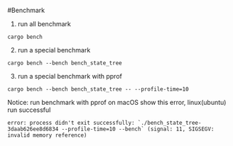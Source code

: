 #Benchmark

1. run all benchmark

```shell
cargo bench
```

2. run a special benchmark

```shell
cargo bench --bench bench_state_tree
```

3. run a special benchmark with pprof
```shell
cargo bench --bench bench_state_tree -- --profile-time=10
```
Notice:
run benchmark with pprof on macOS show this error, linux(ubuntu) run successful
```shell
error: process didn't exit successfully: `./bench_state_tree-3daab626ee8d6834 --profile-time=10 --bench` (signal: 11, SIGSEGV: invalid memory reference)
```
